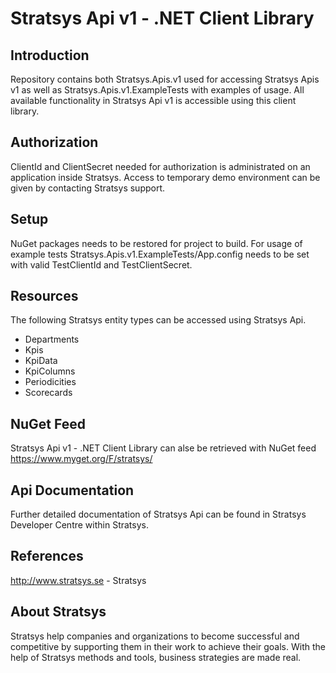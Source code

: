 Stratsys Api v1 - .NET Client Library
==============

Introduction
--------------
Repository contains both Stratsys.Apis.v1 used for accessing Stratsys Apis v1 as well as Stratsys.Apis.v1.ExampleTests with examples of usage. All available functionality in Stratsys Api v1 is accessible using this client library. 

Authorization
--------------
ClientId and ClientSecret needed for authorization is administrated on an application inside Stratsys. Access to temporary demo environment can be given by contacting Stratsys support.

Setup
--------------
NuGet packages needs to be restored for project to build. For usage of example tests Stratsys.Apis.v1.ExampleTests/App.config needs to be set with valid TestClientId and TestClientSecret.

Resources
--------------
The following Stratsys entity types can be accessed using Stratsys Api.
- Departments
- Kpis
- KpiData
- KpiColumns
- Periodicities
- Scorecards

NuGet Feed
--------------
Stratsys Api v1 - .NET Client Library can alse be retrieved with NuGet feed https://www.myget.org/F/stratsys/

Api Documentation
--------------
Further detailed documentation of Stratsys Api can be found in Stratsys Developer Centre within Stratsys.

References
--------------
http://www.stratsys.se - Stratsys

About Stratsys
--------------
Stratsys help companies and organizations to become successful and competitive by supporting them in their work to achieve their goals. With the help of Stratsys methods and tools, business strategies are made real.

